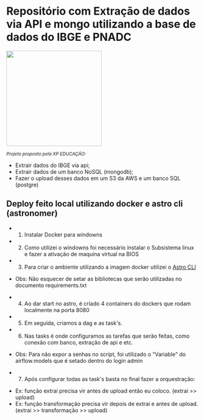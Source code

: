 Repositório com Extração de dados via API e mongo utilizando a base de dados do IBGE e PNADC
========

[<img src="arquitetura.png" width="250"/>](arquitetura.png)

<sub>*Projeto proposto pela XP EDUCAÇÃO:*</sub>

- Extrair dados do IBGE via api;
- Extrair dados de um banco NoSQL (mongodb);
- Fazer o upload desses dados em um S3 da AWS e um banco SQL (postgre)

## Deploy feito local utilizando docker e astro cli (astronomer)

* 1. Instalar Docker para windowns
* 2. Como utilizei o windowns foi necessário instalar o Subsistema linux e fazer a ativação de maquina virtual na BIOS
* 3. Para criar o ambiente utilizando a imagem docker utilizei o [Astro CLI](https://github.com/astronomer/astro-cli)
- Obs: Não esquecer de setar as bibliotecas que serão utilizadas no documento requirements.txt
* 4. Ao dar start no astro, é criado 4 containers do dockers que rodam localmente na porta 8080
* 5. Em seguida, criamos a dag e as task's.
* 6. Nas tasks é onde configuramos as tarefas que serão feitas, como conexão com banco, extração de api e etc.
- Obs: Para não expor a senhas no script, foi utilizado o "Variable" do airflow.models que é setado dentro do login admin
* 7. Após configurar todas as task's basta no final fazer a orquestração:
- Ex: função extrai precisa vir antes de upload então eu coloco. (extrai >> upload)
- Ex: função transformação precisa vir depois de extrai e antes de upload. (extrai >> transformação >> upload)
